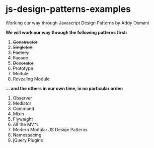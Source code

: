 # js-design-patterns-examples
Working our way through Javascript Design Patterns by Addy Osmani

**We will work our way through the following patterns first:**

1. ~~Constructor~~
1. ~~Singleton~~
1. ~~Factory~~
1. ~~Facade~~
1. ~~Decorator~~
1. Prototype
1. Module
1. Revealing Module

**... and the others in our own time, in no particular order:**

1. Observer
1. Mediator
1. Command
1. Mixin
1. Flyweight
1. All the MV*s
1. Modern Modular JS Design Patterns
1. Namespacing
1. jQuery Plugins
